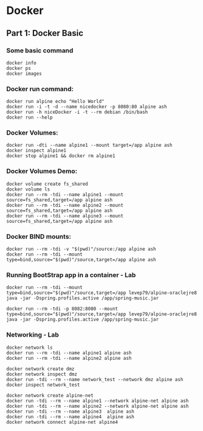 # Docker 

## Part 1:      **Docker Basic**

### Some basic command

```
docker info
docker ps
docker images
```
### Docker **run** command:

```
docker run alpine echo "Hello World"
docker run -i -t -d --name nicedocker -p 8080:80 alpine ash
docker run -h niceDocker -i -t --rm debian /bin/bash
docker run --help
```

### Docker **Volumes**:

```
docker run -dti --name alpine1 --mount target=/app alpine ash
docker inspect alpine1
docker stop alpine1 && docker rm alpine1
```
### Docker Volumes Demo:

```
docker volume create fs_shared
docker volume ls
docker run --rm -tdi --name alpine1 --mount source=fs_shared,target=/app alpine ash
docker run --rm -tdi --name alpine2 --mount source=fs_shared,target=/app alpine ash
docker run --rm -tdi --name alpine3 --mount source=fs_shared,target=/app alpine ash
```

### Docker **BIND mounts**:

```
docker run --rm -tdi -v "$(pwd)"/source:/app alpine ash
docker run --rm -tdi --mount type=bind,source="$(pwd)"/source,target=/app alpine ash
```

### **Running BootStrap app in a container - Lab**
```
docker run --rm -tdi --mount type=bind,source="$(pwd)"/source,target=/app levep79/alpine-oraclejre8 java -jar -Dspring.profiles.active /app/spring-music.jar

docker run --rm -tdi -p 8082:8080 --mount type=bind,source="$(pwd)"/source,target=/app levep79/alpine-oraclejre8 java -jar -Dspring.profiles.active /app/spring-music.jar

```
### **Networking - Lab**
```
docker network ls
docker run --rm -tdi --name alpine1 alpine ash
docker run --rm -tdi --name alpine2 alpine ash
```
```
docker network create dmz
docker network inspect dmz
docker run -tdi --rm --name network_test --network dmz alpine ash
docker inspect network_test
```

```
docker network create alpine-net 
docker run -tdi --rm --name alpine1 --network alpine-net alpine ash
docker run -tdi --rm --name alpine2 --network alpine-net alpine ash
docker run -tdi --rm --name alpine3  alpine ash
docker run -tdi --rm --name alpine4  alpine ash
docker network connect alpine-net alpine4
```
